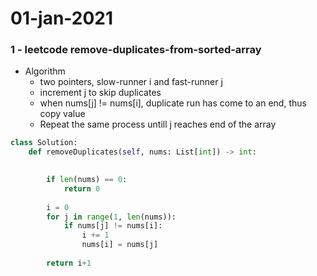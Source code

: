 # 01-jan-2021

### 1 - leetcode remove-duplicates-from-sorted-array


- Algorithm
  - two pointers, slow-runner i and fast-runner j
  - increment j to skip duplicates
  - when nums[j] != nums[i], duplicate run has come to an end, thus copy value 
  - Repeat the same process untill j reaches end of the array


```python
class Solution:
    def removeDuplicates(self, nums: List[int]) -> int:
        

        if len(nums) == 0:
            return 0
        
        i = 0
        for j in range(1, len(nums)):
            if nums[j] != nums[i]:
                i += 1
                nums[i] = nums[j]
                
        return i+1


```
